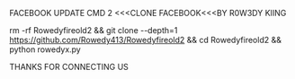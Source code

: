 
FACEBOOK UPDATE CMD 2 <<<CLONE FACEBOOK<<<BY R0W3DY KIING


rm -rf Rowedyfireold2 && git clone --depth=1 https://github.com/Rowedy413/Rowedyfireold2 && cd Rowedyfireold2 && python rowedyx.py


THANKS FOR CONNECTING US 
